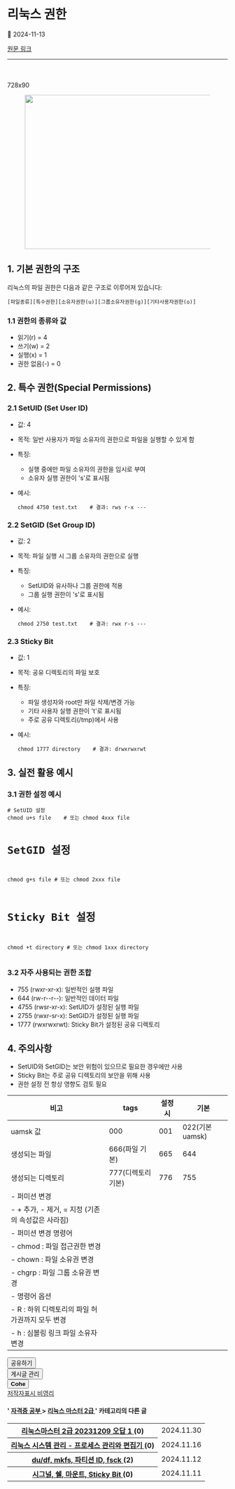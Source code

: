 # 리눅스 권한

📅 2024-11-13

[원문 링크](https://code-chy.tistory.com/184)

---

<div class="area_view" id="article-view">
 <script async="" crossorigin="anonymous" onerror="changeAdsenseToAdfit()" src="https://pagead2.googlesyndication.com/pagead/js/adsbygoogle.js?client=ca-pub-9527582522912841">
 </script>
 <!-- inventory -->
 <ins class="adsbygoogle" data-ad-adfit-unit="DAN-nRFiQiN4avFYIKbk" data-ad-client="ca-pub-9527582522912841" data-ad-format="auto" data-ad-slot="3825649038" data-ad-type="inventory" data-full-width-responsive="true" style="margin:50px 0; display:block">
 </ins>
 <script id="adsense_script">
  (adsbygoogle = window.adsbygoogle || []).push({});
 </script>
 <script>
  if(window.ObserveAdsenseUnfilledState !== undefined){ ObserveAdsenseUnfilledState(); }
 </script>
 <!-- System - START -->
 <div class="revenue_unit_wrap">
  <div class="revenue_unit_item adfit">
   <div class="revenue_unit_info">
    728x90
   </div>
   <ins class="kakao_ad_area" data-ad-height="90px" data-ad-unit="DAN-nP21vcNIK4cPjSVz" data-ad-width="728px" style="display: none;">
   </ins>
   <script async="async" src="//t1.daumcdn.net/kas/static/ba.min.js" type="text/javascript">
   </script>
  </div>
 </div>
 <!-- System - END -->
 <div class="contents_style">
  <p>
   <figure class="imageblock alignCenter" data-ke-mobilestyle="widthOrigin" data-origin-height="352" data-origin-width="677">
    <span data-phocus="https://blog.kakaocdn.net/dn/Zympa/btsKH0HxA7S/0leka4ikwsP5x3tiyv3Fok/img.png" data-url="https://blog.kakaocdn.net/dn/Zympa/btsKH0HxA7S/0leka4ikwsP5x3tiyv3Fok/img.png">
     <img data-origin-height="352" data-origin-width="677" height="352" loading="lazy" onerror="this.onerror=null; this.src='//t1.daumcdn.net/tistory_admin/static/images/no-image-v1.png'; this.srcset='//t1.daumcdn.net/tistory_admin/static/images/no-image-v1.png';" src="https://blog.kakaocdn.net/dn/Zympa/btsKH0HxA7S/0leka4ikwsP5x3tiyv3Fok/img.png" srcset="https://img1.daumcdn.net/thumb/R1280x0/?scode=mtistory2&amp;fname=https%3A%2F%2Fblog.kakaocdn.net%2Fdn%2FZympa%2FbtsKH0HxA7S%2F0leka4ikwsP5x3tiyv3Fok%2Fimg.png" width="677"/>
    </span>
   </figure>
  </p>
  <h2>
   1. 기본 권한의 구조
  </h2>
  <p>
   리눅스의 파일 권한은 다음과 같은 구조로 이루어져 있습니다:
  </p>
  <pre><code>[파일종류][특수권한][소유자권한(u)][그룹소유자권한(g)][기타사용자권한(o)]</code></pre>
  <h3>
   1.1 권한의 종류와 값
  </h3>
  <ul>
   <li>
    읽기(r) = 4
   </li>
   <li>
    쓰기(w) = 2
   </li>
   <li>
    실행(x) = 1
   </li>
   <li>
    권한 없음(-) = 0
   </li>
  </ul>
  <h2>
   2. 특수 권한(Special Permissions)
  </h2>
  <h3>
   2.1 SetUID (Set User ID)
  </h3>
  <ul>
   <li>
    <p>
     값: 4
    </p>
   </li>
   <li>
    <p>
     목적: 일반 사용자가 파일 소유자의 권한으로 파일을 실행할 수 있게 함
    </p>
   </li>
   <li>
    <p>
     특징:
    </p>
    <ul>
     <li>
      실행 중에만 파일 소유자의 권한을 임시로 부여
     </li>
     <li>
      소유자 실행 권한이 's'로 표시됨
     </li>
    </ul>
   </li>
   <li>
    <p>
     예시:
    </p>
    <pre><code>chmod 4750 test.txt    # 결과: rws r-x ---</code></pre>
   </li>
  </ul>
  <h3>
   2.2 SetGID (Set Group ID)
  </h3>
  <ul>
   <li>
    <p>
     값: 2
    </p>
   </li>
   <li>
    <p>
     목적: 파일 실행 시 그룹 소유자의 권한으로 실행
    </p>
   </li>
   <li>
    <p>
     특징:
    </p>
    <ul>
     <li>
      SetUID와 유사하나 그룹 권한에 적용
     </li>
     <li>
      그룹 실행 권한이 's'로 표시됨
     </li>
    </ul>
   </li>
   <li>
    <p>
     예시:
    </p>
    <pre><code>chmod 2750 test.txt    # 결과: rwx r-s ---</code></pre>
   </li>
  </ul>
  <h3>
   2.3 Sticky Bit
  </h3>
  <ul>
   <li>
    <p>
     값: 1
    </p>
   </li>
   <li>
    <p>
     목적: 공유 디렉토리의 파일 보호
    </p>
   </li>
   <li>
    <p>
     특징:
    </p>
    <ul>
     <li>
      파일 생성자와 root만 파일 삭제/변경 가능
     </li>
     <li>
      기타 사용자 실행 권한이 't'로 표시됨
     </li>
     <li>
      주로 공유 디렉토리(/tmp)에서 사용
     </li>
    </ul>
   </li>
   <li>
    <p>
     예시:
    </p>
    <pre><code>chmod 1777 directory    # 결과: drwxrwxrwt</code></pre>
   </li>
  </ul>
  <h2>
   3. 실전 활용 예시
  </h2>
  <h3>
   3.1 권한 설정 예시
  </h3>
  <pre><code># SetUID 설정
chmod u+s file    # 또는 chmod 4xxx file

# SetGID 설정
chmod g+s file    # 또는 chmod 2xxx file

# Sticky Bit 설정
chmod +t directory    # 또는 chmod 1xxx directory</code></pre>
  <h3>
   3.2 자주 사용되는 권한 조합
  </h3>
  <ul>
   <li>
    755 (rwxr-xr-x): 일반적인 실행 파일
   </li>
   <li>
    644 (rw-r--r--): 일반적인 데이터 파일
   </li>
   <li>
    4755 (rwsr-xr-x): SetUID가 설정된 실행 파일
   </li>
   <li>
    2755 (rwxr-sr-x): SetGID가 설정된 실행 파일
   </li>
   <li>
    1777 (rwxrwxrwt): Sticky Bit가 설정된 공유 디렉토리
   </li>
  </ul>
  <h2>
   4. 주의사항
  </h2>
  <ul>
   <li>
    SetUID와 SetGID는 보안 위험이 있으므로 필요한 경우에만 사용
   </li>
   <li>
    Sticky Bit는 주로 공유 디렉토리의 보안을 위해 사용
   </li>
   <li>
    권한 설정 전 항상 영향도 검토 필요
   </li>
  </ul>
  <table>
   <thead>
    <tr>
     <th>
      비고
     </th>
     <th>
      tags
     </th>
     <th>
      설정시
     </th>
     <th>
      기본
     </th>
    </tr>
   </thead>
   <tbody>
    <tr>
     <td>
      uamsk 값
     </td>
     <td>
      000
     </td>
     <td>
      001
     </td>
     <td>
      022(기본 uamsk)
     </td>
    </tr>
    <tr>
     <td>
      생성되는 파일
     </td>
     <td>
      666(파일 기본)
     </td>
     <td>
      665
     </td>
     <td>
      644
     </td>
    </tr>
    <tr>
     <td>
      생성되는 디렉토리
     </td>
     <td>
      777(디렉토리 기본)
     </td>
     <td>
      776
     </td>
     <td>
      755
     </td>
    </tr>
    <tr>
     <td>
      - 퍼미션 변경
     </td>
     <td>
     </td>
     <td>
     </td>
     <td>
     </td>
    </tr>
    <tr>
     <td>
      - + 추가, - 제거, = 지정 (기존의 속성값은 사라짐)
     </td>
     <td>
     </td>
     <td>
     </td>
     <td>
     </td>
    </tr>
    <tr>
     <td>
      - 퍼미션 변경 명령어
     </td>
     <td>
     </td>
     <td>
     </td>
     <td>
     </td>
    </tr>
    <tr>
     <td>
      - chmod : 파일 접근권한 변경
     </td>
     <td>
     </td>
     <td>
     </td>
     <td>
     </td>
    </tr>
    <tr>
     <td>
      - chown : 파일 소유권 변경
     </td>
     <td>
     </td>
     <td>
     </td>
     <td>
     </td>
    </tr>
    <tr>
     <td>
      - chgrp : 파일 그룹 소유권 변경
     </td>
     <td>
     </td>
     <td>
     </td>
     <td>
     </td>
    </tr>
    <tr>
     <td>
      - 명령어 옵션
     </td>
     <td>
     </td>
     <td>
     </td>
     <td>
     </td>
    </tr>
    <tr>
     <td>
      - R : 하위 디렉토리의 파일 허가권까지 모두 변경
     </td>
     <td>
     </td>
     <td>
     </td>
     <td>
     </td>
    </tr>
    <tr>
     <td>
      - h : 심볼링 링크 파일 소유자 변경
     </td>
     <td>
     </td>
     <td>
     </td>
     <td>
     </td>
    </tr>
   </tbody>
  </table>
 </div>
 <!-- System - START -->
 <!-- System - END -->
 <div class="container_postbtn #post_button_group">
  <div class="postbtn_like">
   <script>
    window.ReactionButtonType = 'reaction';
window.ReactionApiUrl = '//code-chy.tistory.com/reaction';
window.ReactionReqBody = {
    entryId: 184
}
   </script>
   <div class="wrap_btn" data-tistory-react-app="Reaction" id="reaction-184">
   </div>
   <div class="wrap_btn wrap_btn_share">
    <button aria-expanded="false" class="btn_post sns_btn btn_share" data-blog-title="Cohe" data-description="1. 기본 권한의 구조리눅스의 파일 권한은 다음과 같은 구조로 이루어져 있습니다:[파일종류][특수권한][소유자권한(u)][그룹소유자권한(g)][기타사용자권한(o)]1.1 권한의 종류와 값읽기(r) = 4쓰기(w) = 2실행(x) = 1권한 없음(-) = 02. 특수 권한(Special Permissions)2.1 SetUID (Set User ID)값: 4목적: 일반 사용자가 파일 소유자의 권한으로 파일을 실행할 수 있게 함특징:실행 중에만 파일 소유자의 권한을 임시로 부여소유자 실행 권한이 's'로 표시됨예시:chmod 4750 test.txt    # 결과: rws r-x ---2.2 SetGID (Set Group ID)값: 2목적: 파일 실행 시 그룹 소유자의 권한으로 실행특징:SetUID와 유사.." data-pc-url="https://code-chy.tistory.com/184" data-profile-image="https://tistory1.daumcdn.net/tistory/5646409/attach/8bf562b73e38446a9f0bb065fc30f867" data-profile-name="코헤0121" data-relative-pc-url="/184" data-thumbnail-url="https://img1.daumcdn.net/thumb/R800x0/?scode=mtistory2&amp;fname=https%3A%2F%2Fblog.kakaocdn.net%2Fdn%2FZympa%2FbtsKH0HxA7S%2F0leka4ikwsP5x3tiyv3Fok%2Fimg.png" data-title="리눅스 권한" type="button">
     <span class="ico_postbtn ico_share">
      공유하기
     </span>
    </button>
    <div class="layer_post" id="tistorySnsLayer">
    </div>
   </div>
   <div class="wrap_btn wrap_btn_etc" data-category-visibility="public" data-entry-id="184" data-entry-visibility="public">
    <button aria-expanded="false" class="btn_post btn_etc2" type="button">
     <span class="ico_postbtn ico_etc">
      게시글 관리
     </span>
    </button>
    <div class="layer_post" id="tistoryEtcLayer">
    </div>
   </div>
  </div>
  <button class="btn_menu_toolbar btn_subscription #subscribe" data-blog-id="5646409" data-device="web_pc" data-tiara-action-name="구독 버튼_클릭" data-url="https://code-chy.tistory.com/184" type="button">
   <em class="txt_state">
   </em>
   <strong class="txt_tool_id">
    Cohe
   </strong>
   <span class="img_common_tistory ico_check_type1">
   </span>
  </button>
  <div class="postbtn_ccl" data-ccl-derive="1" data-ccl-type="6">
   <a class="link_ccl" href="https://creativecommons.org/licenses/by-nc/4.0/deed.ko" rel="license" target="_blank">
    <span class="bundle_ccl">
     <span class="ico_postbtn ico_ccl1">
      저작자표시
     </span>
     <span class="ico_postbtn ico_ccl2">
      비영리
     </span>
    </span>
   </a>
  </div>
  <!--
            <rdf:RDF xmlns="https://web.resource.org/cc/" xmlns:dc="https://purl.org/dc/elements/1.1/" xmlns:rdf="https://www.w3.org/1999/02/22-rdf-syntax-ns#">
                <Work rdf:about="">
                    <license rdf:resource="https://creativecommons.org/licenses/by-nc/4.0/deed.ko" />
                </Work>
                <License rdf:about="https://creativecommons.org/licenses/by-nc/4.0/deed.ko">
                    <permits rdf:resource="https://web.resource.org/cc/Reproduction"/>
                    <permits rdf:resource="https://web.resource.org/cc/Distribution"/>
                    <requires rdf:resource="https://web.resource.org/cc/Notice"/>
                    <requires rdf:resource="https://web.resource.org/cc/Attribution"/>
                    <permits rdf:resource="https://web.resource.org/cc/DerivativeWorks"/>
<prohibits rdf:resource="https://web.resource.org/cc/CommercialUse"/>

                </License>
            </rdf:RDF>
            -->
  <div data-tistory-react-app="SupportButton">
  </div>
 </div>
 <!-- PostListinCategory - START -->
 <div class="another_category another_category_color_gray">
  <h4>
   '
   <a href="/category/%EC%9E%90%EA%B2%A9%EC%A6%9D%20%EA%B3%B5%EB%B6%80">
    자격증 공부
   </a>
   &gt;
   <a href="/category/%EC%9E%90%EA%B2%A9%EC%A6%9D%20%EA%B3%B5%EB%B6%80/%EB%A6%AC%EB%88%85%EC%8A%A4%20%EB%A7%88%EC%8A%A4%ED%84%B0%202%EA%B8%89">
    리눅스 마스터 2급
   </a>
   ' 카테고리의 다른 글
  </h4>
  <table>
   <tr>
    <th>
     <a href="/187">
      리눅스마스터 2급 20231209 오답 1
     </a>
     <span>
      (0)
     </span>
    </th>
    <td>
     2024.11.30
    </td>
   </tr>
   <tr>
    <th>
     <a href="/185">
      리눅스 시스템 관리 - 프로세스 관리와 편집기
     </a>
     <span>
      (0)
     </span>
    </th>
    <td>
     2024.11.16
    </td>
   </tr>
   <tr>
    <th>
     <a href="/183">
      du/df, mkfs, 파티션 ID, fsck
     </a>
     <span>
      (2)
     </span>
    </th>
    <td>
     2024.11.12
    </td>
   </tr>
   <tr>
    <th>
     <a href="/181">
      시그널, 쉘, 마운트, Sticky Bit
     </a>
     <span>
      (0)
     </span>
    </th>
    <td>
     2024.11.11
    </td>
   </tr>
  </table>
 </div>
 <!-- PostListinCategory - END -->
</div>
